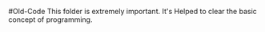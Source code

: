 #Old-Code
This folder is extremely important. It's Helped to clear the basic concept of programming.
